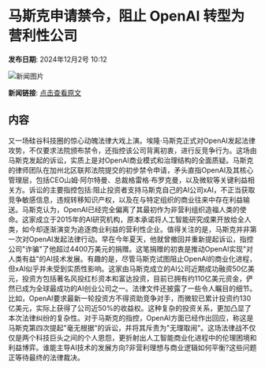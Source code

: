 # 马斯克申请禁令，阻止 OpenAI 转型为营利性公司

**发布日期**: 2024年12月2号 10:12

![新闻图片](https://pic.chinaz.com/picmap/201812131617128989_7.jpg)

**新闻链接**: [点击查看原文](https://www.aibase.com/zh/news/13613)

## 内容

又一场硅谷科技圈的惊心动魄法律大戏上演。埃隆·马斯克正式对OpenAI发起法律攻势，不仅要求法院颁布禁令，还指控该公司背离初衷，进行反竞争行为。这场由马斯克发起的诉讼，实质上是对OpenAI商业模式和治理结构的全面质疑。马斯克的律师团队在加州北区联邦法院提交的初步禁令申请，矛头直指OpenAI及其核心管理层，包括CEO山姆·阿尔特曼、总裁格雷格·布罗克曼，以及微软等关键利益相关方。诉讼的主要指控包括:阻止投资者支持马斯克自己的AI公司xAI，不正当获取竞争敏感信息，违规转移知识产权，以及在与特定组织的商业往来中存在利益输送。马斯克认为，OpenAI已经完全偏离了其最初作为非营利组织造福人类的使命。这家成立于2015年的AI研究机构，原本承诺将人工智能研究成果开放给全人类，如今却逐渐演变为追逐商业利益的营利性企业。值得关注的是，马斯克并非第一次对OpenAI发起法律行动。早在今年夏天，他就曾撤回并重新提起诉讼，指控公司"诈骗"了他超过4400万美元的捐赠。这笔捐赠的初衷是推动OpenAI实现"对人类有益"的AI技术发展。有趣的是，尽管马斯克试图阻止OpenAI的商业化进程，但xAI似乎并未受到实质性影响。这家由马斯克成立的AI公司近期成功融资50亿美元，投资方包括著名风投红杉资本和富达投资，目前已拥有约110亿美元资金，俨然已成为全球最成功的AI创业公司之一。法律文件还披露了一些令人瞩目的细节。比如，OpenAI要求最新一轮投资方不得资助竞争对手，而微软已累计投资约130亿美元，实际上获得了公司近50%的收益权。这种复杂的投资关系，更加凸显了本次法律纠纷的复杂性。对于马斯克的指控，OpenAI方面已经作出回应，称这是马斯克第四次提起"毫无根据"的诉讼，并将其斥责为"无理取闹"。这场法律战不仅仅是两个科技巨头之间的个人恩怨，更折射出人工智能商业化进程中的伦理困境和利益博弈。谁能主导AI技术的发展方向?非营利理想与商业逻辑如何平衡?这些问题正等待最终的法律裁决。
